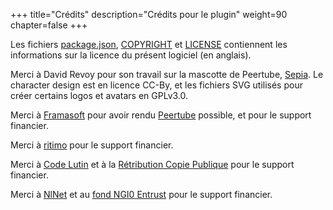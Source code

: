 +++
title="Crédits"
description="Crédits pour le plugin"
weight=90
chapter=false
+++

Les fichiers
[package.json](https://github.com/JohnXLivingston/peertube-plugin-livechat/blob/main/package.json),
[COPYRIGHT](https://github.com/JohnXLivingston/peertube-plugin-livechat/blob/main/COPYRIGHT.md)
et [LICENSE](https://github.com/JohnXLivingston/peertube-plugin-livechat/blob/main/LICENSE)
contiennent les informations sur la licence du présent logiciel (en anglais).

Merci à David Revoy pour son travail sur la mascotte de Peertube, [Sepia](https://www.davidrevoy.com/index.php?tag/peertube).
Le character design est en licence CC-By, et les fichiers SVG utilisés pour créer certains logos et avatars en GPLv3.0.

Merci à [Framasoft](https://framasoft.org) pour avoir rendu [Peertube](https://joinpeertube.org/) possible, et pour le support financier.

Merci à [ritimo](https://www.ritimo.org/) pour le support financier.

Merci à [Code Lutin](https://www.codelutin.com/) et à la [Rétribution Copie Publique](https://copiepublique.fr) pour le support financier.

Merci à [NlNet](https://nlnet.nl/) et au [fond NGI0 Entrust](https://nlnet.nl/entrust/) pour le support financier.
